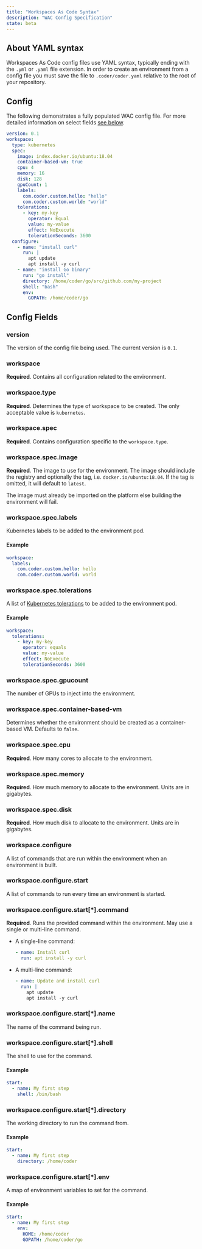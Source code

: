 ```yaml
---
title: "Workspaces As Code Syntax"
description: "WAC Config Specification"
state: beta
---
```


## About YAML syntax

Workspaces As Code config files use YAML syntax, typically ending with the
`.yml` or `.yaml` file extension. In order to create an environment from a
config file you must save the file to `.coder/coder.yaml` relative to the root
of your repository.

## Config

The following demonstrates a fully populated WAC config file. For more detailed
information on select fields [see below](#config-fields).

```yaml
version: 0.1
workspace:
  type: kubernetes
  spec:
    image: index.docker.io/ubuntu:18.04
    container-based-vm: true
    cpu: 4
    memory: 16
    disk: 128
    gpuCount: 1
    labels:
      com.coder.custom.hello: "hello"
      com.coder.custom.world: "world"
    tolerations:
      - key: my-key
        operator: Equal
        value: my-value
        effect: NoExecute
        tolerationSeconds: 3600
  configure:
    - name: "install curl"
      run: |
        apt update
        apt install -y curl
    - name: "install Go binary"
      run: "go install"
      directory: /home/coder/go/src/github.com/my-project
      shell: "bash"
      env:
        GOPATH: /home/coder/go
```

## Config Fields

### version

The version of the config file being used. The current version is
`0.1`.

### workspace

**Required**. Contains all configuration related to the environment.

### workspace.type

**Required**. Determines the type of workspace to be created. The only
acceptable value is `kubernetes`.

### workspace.spec

**Required**. Contains configuration specific to the `workspace.type`.

### workspace.spec.image

**Required**. The image to use for the environment. The image should include the
registry and optionally the tag, i.e. `docker.io/ubuntu:18.04`. If the tag
is omitted, it will default to `latest`.

The image must already be imported on the platform else building the
environment will fail.

### workspace.spec.labels

Kubernetes labels to be added to the environment pod.

#### Example

```yaml
workspace:
  labels:
    com.coder.custom.hello: hello
    com.coder.custom.world: world
```

### workspace.spec.tolerations

A list of [Kubernetes tolerations](https://kubernetes.io/docs/concepts/scheduling-eviction/taint-and-toleration/)
to be added to the environment pod.

#### Example

```yaml
workspace:
  tolerations:
    - key: my-key
      operator: equals
      value: my-value
      effect: NoExecute
      tolerationSeconds: 3600
```

### workspace.spec.gpucount

The number of GPUs to inject into the environment.

### workspace.spec.container-based-vm

Determines whether the environment should be created as a container-based VM.
Defaults to `false`.

### workspace.spec.cpu

**Required**. How many cores to allocate to the environment.

### workspace.spec.memory

**Required**. How much memory to allocate to the environment. Units are in
gigabytes.

### workspace.spec.disk

**Required**. How much disk to allocate to the environment. Units are in
gigabytes.

### workspace.configure

A list of commands that are run within the environment when an environment
is built.

### workspace.configure.start

A list of commands to run every time an environment is started.

### workspace.configure.start[*].command

**Required**. Runs the provided command within the environment. May use a
single or multi-line command.

- A single-line command:

    ```yaml
    - name: Install curl
      run: apt install -y curl
    ```

- A multi-line command:

    ```yaml
    - name: Update and install curl
      run: |
        apt update
        apt install -y curl
    ```

### workspace.configure.start[*].name

The name of the command being run.

### workspace.configure.start[*].shell

The shell to use for the command.

#### Example

```yaml
start:
  - name: My first step
    shell: /bin/bash
```

### workspace.configure.start[*].directory

The working directory to run the command from.

#### Example

```yaml
start:
  - name: My first step
    directory: /home/coder
```

### workspace.configure.start[*].env

A map of environment variables to set for the command.

#### Example

```yaml
start:
  - name: My first step
    env:
      HOME: /home/coder
      GOPATH: /home/coder/go
```
